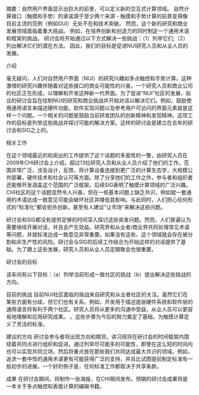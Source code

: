 摘要：自然用户界面显示出巨大的前景，可以定义新的交互式计算领域。 自然计算接口（触摸和手势）的承诺源于至少两个来源 - 触摸和手势计算的前景变得像目前主流的范例（例如GUI）无处不在和技术突破。 然而，这个新的研究和商业发展领域面临着重大挑战。 例如，在培养创新和创造力的同时制定一个通用术语和框架的挑战。 研讨会将开始通过以下方式解决一些挑战：（1）列举它们;（2）列出解决它们的潜在方法。 因此，我们的目标是促进NUI研究人员和从业人员的发展。

介绍

毫无疑问，人们对自然用户界面（NUI）的研究兴趣如多点触控和手势计算。这种激增的研究兴趣伴随着对这些接口的商业可能性的兴奋。一个研究人员和商业公司的社区正在形成，以理解和开发这种新一代界面。为了促进“NUI”社区的发展，拟议的研讨会旨在绘制NUI的研究和商业挑战并开始对话以解决它们。例如，鼓励使用通用语言来描述硬件功能，软件实现问题以及参考用户可访问的界面元素就是这样一个问题。一个相关的问题是鼓励当前研发团队的创新精神和发现精神。这项工作的目标是列举这些挑战并探讨可能的解决方案。这样的研讨会是建立在去年的研讨会和SIG之上的。

相关工作

在这个领域最近的和突出的工作提供了这个话题的多面性的一瞥，由研究人员在2009年CHI研讨会上介绍。超过13位研究人员和从业人员介绍了他们的工作。范围非常广泛，涉及设计，反馈，将计算设备连接到更广泛的计算生态学，大规模公共部署，硬件技术和社会认可等方面。除了分享他们的工作之外，参与者和组织者还能够开发涵盖这个范围的广泛框架。后续SIG表明了触摸计算领域的广泛兴趣。 CHI社区的这个话题显然令人兴奋。但在一些基本问题上缺乏共识，例如就一套通用的术语达成一致意见可能会破坏社区并降低其影响。与此同时，人们担心任何形式的“标准化”都会扼杀创新。甚至有人建议“让市场”来解决这些问题。

研讨会和SIG都没有提供足够的时间深入探讨这些突发问题。然而，人们普遍认为需要继续开展对话，并且会产生效益。研究界和从业者/商业界共同处理常见术语等问题，并就标准达成一致意见非常重要。如果没有这些，这个领域就会存在被分割和非生产性的风险。研讨会与SIG的后续工作结合为开始这样的对话提供了基础。为了跟上这些发展，研究人员和从业人员定期聚会也很重要。

研讨会的目标

该车间有以下目标：（a）列举当前形成一致社区的挑战（b）提出解决这些挑战的方向。

目前的挑战
目前NUI社区面临的挑战来自研究和从业者社区的关注。虽然它们在某些方面有分歧，但它们也有关系。例如，开发用于描述底层硬件系统和软件层的通用语言将有利于两个社区。研究人员将从更多的沟通中受益，从业人员可以更容易地理解和应用研究成果。 。这些步骤为今后的努力奠定了基础，为触摸计算定义了灵活的标准。

建议的方向
研讨会参与者将出现方向和期货。讲习班将在研讨会的时间框架内围绕着共同点进行组织和促进。通过列举尽可能多的可能性，即使在这么短的时间内也可以实现共同立场，然后将重点放在那些我们共同达成最大共识的领域。例如，追求一套中性的通用术语更有可能获得广泛的支持，并且比试图提前制定标准有一些初步的进展。一个好的例子是，任何标准工作都取决于共享条款。

成果
在研讨会期间，将制作一张海报，在CHI期间发布。预期的研讨会成果将是一本关于多点触控和表面计算的编辑书籍。

